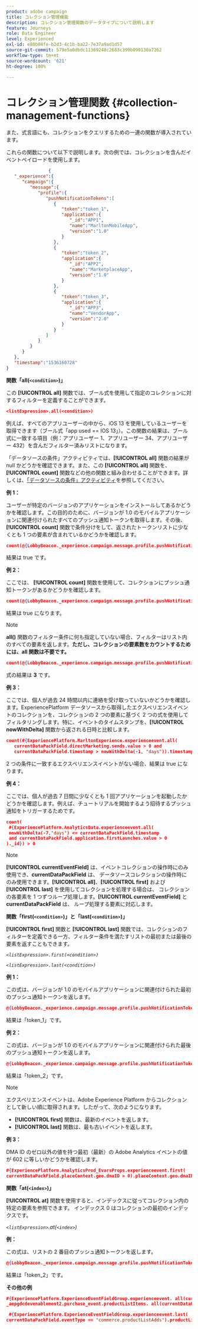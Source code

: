 ```yaml
---
product: adobe campaign
title: コレクション管理機能
description: コレクション管理関数のデータタイプについて説明します
feature: Journeys
role: Data Engineer
level: Experienced
exl-id: e80b04fe-b2d3-4c1b-ba22-7e37a9ad1d57
source-git-commit: 579e5a0dbdc11369248c2683c399b090130a7262
workflow-type: tm+mt
source-wordcount: '621'
ht-degree: 100%

---
```


# コレクション管理関数 {#collection-management-functions}

また、式言語にも、コレクションをクエリするための一連の関数が導入されています。

これらの関数について以下で説明します。次の例では、コレクションを含んだイベントペイロードを使用します。

```json
                { 
   "_experience":{ 
      "campaign":{ 
         "message":{ 
            "profile":{ 
               "pushNotificationTokens":[ 
                  { 
                     "token":"token_1",
                     "application":{ 
                        "_id":"APP1",
                        "name":"MarltonMobileApp",
                        "version":"1.0"
                     }
                  },
                  { 
                     "token":"token_2",
                     "application":{ 
                        "_id":"APP2",
                        "name":"MarketplaceApp",
                        "version":"1.0"
                     }
                  },
                  { 
                     "token":"token_3",
                     "application":{ 
                        "_id":"APP3",
                        "name":"VendorApp",
                        "version":"2.0"
                     }
                  }
               ]
            }
         }
      }
   },
   "timestamp":"1536160728"
}
```

**関数「all(`<condition>`)」**

この **[!UICONTROL all]** 関数では、ブール式を使用して指定のコレクションに対するフィルターを定義することができます。

```json
<listExpression>.all(<condition>)
```

例えば、すべてのアプリユーザーの中から、iOS 13 を使用しているユーザーを取得できます（ブール式「app used == IOS 13」）。この関数の結果は、ブール式に一致する項目（例：アプリユーザー 1、アプリユーザー 34、アプリユーザー 432）を含んだフィルター済みリストになります。

「データソースの条件」アクティビティでは、**[!UICONTROL all]** 関数の結果が null かどうかを確認できます。また、この **[!UICONTROL all]** 関数を、**[!UICONTROL count]** 関数などの他の関数と組み合わせることができます。詳しくは、[「データソースの条件」アクティビティ](../building-journeys/condition-activity.md#data_source_condition)を参照してください。

**例 1：**

ユーザーが特定のバージョンのアプリケーションをインストールしてあるかどうかを確認します。この目的のために、バージョンが 1.0 のモバイルアプリケーションに関連付けられたすべてのプッシュ通知トークンを取得します。その後、**[!UICONTROL count]** 関数で条件分けをして、返されたトークンリストに少なくとも 1 つの要素が含まれているかどうかを確認します。

```json
count(@{LobbyBeacon._experience.campaign.message.profile.pushNotificationTokens.all(currentEventField.application.version == "1.0").token}) > 0
```

結果は true です。

**例 2：**

ここでは、 **[!UICONTROL count]** 関数を使用して、コレクションにプッシュ通知トークンがあるかどうかを確認します。

```json
count(@{LobbyBeacon._experience.campaign.message.profile.pushNotificationTokens.all().token}) > 0
```

結果は true になります。

<!--Alternatively, you can check if there is no token in the collection:

   ```json
   count(@{LobbyBeacon._experience.campaign.message.profile.pushNotificationTokens.all().token}) == 0
   ```

The result will be false.

Here we use the count function in a condition to count the number of push notification tokens in the event.

`count(@{LobbyBeacon._experience.campaign.message.profile.pushNotificationTokens.all().token})`

The result is true.

Note that when the condition in the **all()** function is empty, the filter will return all the elements in the list. Hence, the expression above is equivalent to:

`count(@{LobbyBeacon._experience.campaign.message.profile.pushNotificationTokens.application.name})`

In both cases, the result of the expression is **3**.

A query of experience events recorded on the Adobe Experience Platform may or may not include the current event that triggered the current Journey. This will depend on the relative processing time with which [!DNL Journey Orchestration] sees an event and started evaluating conditions, versus the time it takes for that event to be ingested into the Adobe Experience Platform. For example, when using the .all() syntax to query experience events from the Adobe Experience Platform, we recommend enforcing the exclusion of the current event (by requiring an
earlier timestamp) in order to only consider prior events.-->

>[!NOTE]
>
>**all()** 関数のフィルター条件に何も指定していない場合、フィルターはリスト内のすべての要素を返します。**ただし、コレクションの要素数をカウントするためには、all 関数は不要です。**


```json
count(@{LobbyBeacon._experience.campaign.message.profile.pushNotificationTokens.token})
```

式の結果は **3** です。

**例 3：**

ここでは、個人が過去 24 時間以内に連絡を受け取っていないかどうかを確認します。ExperiencePlatform データソースから取得したエクスペリエンスイベントのコレクションを、コレクションの 2 つの要素に基づく 2 つの式を使用してフィルタリングします。特に、イベントのタイムスタンプを、**[!UICONTROL nowWithDelta]** 関数から返される日時と比較します。

```json
count(#{ExperiencePlatform.MarltonExperience.experienceevent.all(
   currentDataPackField.directMarketing.sends.value > 0 and
   currentDataPackField.timestamp > nowWithDelta(-1, "days")).timestamp}) == 0
```

2 つの条件に一致するエクスペリエンスイベントがない場合、結果は true になります。

**例 4：**

ここでは、個人が過去 7 日間に少なくとも 1 回アプリケーションを起動したかどうかを確認します。例えば、チュートリアルを開始するよう招待するプッシュ通知をトリガーするためです。

```json
count(
 #{ExperiencePlatform.AnalyticsData.experienceevent.all(
 nowWithDelta(-7,"days") <= currentDataPackField.timestamp
 and currentDataPackField.application.firstLaunches.value > 0
)._id}) > 0
```

<!--**"All + Count" example 4:** here we use the count function in a boolean expression to see if there is push notification tokens in the collection.

`count(@{LobbyBeacon._experience.campaign.message.profile.pushNotificationTokens.all().application.name}) > 0`

The result will be:

`true`

Alternatively, you can check if there is NO token in the collection:

`count(@{LobbyBeacon._experience.campaign.message.profile.pushNotificationTokens.all().application.name}) =0`

The result will be:

`false`-->

>[!NOTE]
>
>**[!UICONTROL currentEventField]** は、イベントコレクションの操作時にのみ使用でき、**currentDataPackField** は、
>データソースコレクションの操作時にのみ使用できます。**[!UICONTROL all]**、**[!UICONTROL first]** および **[!UICONTROL last]** を使用してコレクションを処理する場合は、
>コレクションの各要素を 1 つずつループ処理します。**[!UICONTROL currentEventField]** と **currentDataPackField** は、
>ループ処理する要素に対応します。

**関数「first(`<condition>`)」と「last(`<condition>`)」**

**[!UICONTROL first]** 関数と **[!UICONTROL last]** 関数では、コレクションのフィルターを定義できる一方、フィルター条件を満たすリストの最初または最後の要素を返すこともできます。

_`<listExpression>.first(<condition>)`_

_`<listExpression>.last(<condition>)`_

**例 1：**

この式は、バージョンが 1.0 のモバイルアプリケーションに関連付けられた最初のプッシュ通知トークンを返します。

```json
@{LobbyBeacon._experience.campaign.message.profile.pushNotificationTokens.first(currentEventField.application.version == "1.0").token
```

結果は「token_1」です。

**例 2：**

この式は、バージョンが 1.0 のモバイルアプリケーションに関連付けられた最後のプッシュ通知トークンを返します。

```json
@{LobbyBeacon._experience.campaign.message.profile.pushNotificationTokens.last&#8203;(currentEventField.application.version == "1.0").token}
```

結果は「token_2」です。

>[!NOTE]
>
>エクスペリエンスイベントは、Adobe Experience Platform からコレクションとして新しい順に取得されます。したがって、次のようになります。
>
>* **[!UICONTROL first]** 関数は、最新のイベントを返します。
>* **[!UICONTROL last]** 関数は、最も古いイベントを返します。

**例 3：**

DMA ID のゼロ以外の値を持つ最初（最新）の Adobe Analytics イベントの値が 602 に等しいかどうかを確認します。

```json
#{ExperiencePlatform.AnalyticsProd_EvarsProps.experienceevent.first(
currentDataPackField.placeContext.geo.dmaID > 0).placeContext.geo.dmaID} == 602
```

**関数「at(`<index>`)」**

**[!UICONTROL at]** 関数を使用すると、インデックスに従ってコレクション内の特定の要素を参照できます。
インデックス 0 はコレクションの最初のインデックスです。

_`<listExpression>`.at(`<index>`)_

**例：**

この式は、リストの 2 番目のプッシュ通知トークンを返します。

```json
@{LobbyBeacon._experience.campaign.message.profile.pushNotificationTokens.at(1).token}
```

結果は「token_2」です。

**その他の例**

```json
#{ExperiencePlatform.ExperienceEventFieldGroup.experienceevent. all(currentDataPackField._aepgdcdevenablement2.purchase_event.receipt_nbr == "10-337-4016"). 
_aepgdcdevenablement2.purchase_event.productListItems. all(currentDataPackField.SKU == "AB17 1234 1775 19DT B4DR 8HDK 762").name}
```

```json
 #{ExperiencePlatform.ExperienceEventFieldGroup.experienceevent.last(
currentDataPackField.eventType == "commerce.productListAdds").productListItems.last(currentDataPackField.priceTotal >= 150).name}
```
